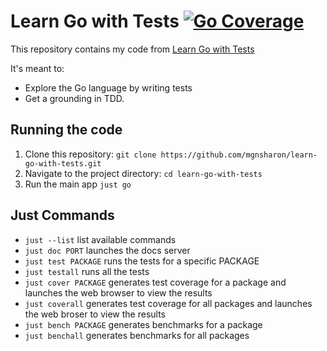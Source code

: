 # Learn Go with Tests  [![Go Coverage](https://github.com/mgnsharon/go-with-tests/wiki/coverage.svg)](https://raw.githack.com/wiki/mgnsharon/go-with-tests/coverage.html)

This repository contains my code from [Learn Go with Tests](https://quii.gitbook.io/learn-go-with-tests)

It's meant to:

- Explore the Go language by writing tests
- Get a grounding in TDD.

## Running the code

1. Clone this repository: `git clone https://github.com/mgnsharon/learn-go-with-tests.git`
2. Navigate to the project directory: `cd learn-go-with-tests`
3. Run the main app `just go`

## Just Commands

- `just --list` list available commands
- `just doc PORT` launches the docs server
- `just test PACKAGE` runs the tests for a specific PACKAGE
- `just testall` runs all the tests
- `just cover PACKAGE` generates test coverage for a package and launches the web browser to view the results
- `just coverall` generates test coverage for all packages and launches the web broser to view the results
- `just bench PACKAGE` generates benchmarks for a package
- `just benchall` generates benchmarks for all packages

